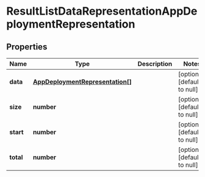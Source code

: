 # ResultListDataRepresentationAppDeploymentRepresentation

## Properties
Name | Type | Description | Notes
------------ | ------------- | ------------- | -------------
**data** | [**AppDeploymentRepresentation[]**](AppDeploymentRepresentation.md) |  | [optional] [default to null]
**size** | **number** |  | [optional] [default to null]
**start** | **number** |  | [optional] [default to null]
**total** | **number** |  | [optional] [default to null]


